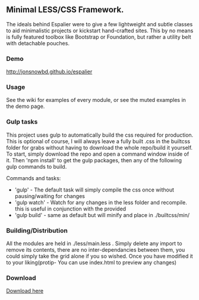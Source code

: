 ## Minimal LESS/CSS Framework.
The ideals behind Espalier were to give a few lightweight and subtle classes to aid minimalistic projects or kickstart hand-crafted sites.
This by no means is fully featured toolbox like Bootstrap or Foundation, but rather a utility belt with detachable pouches.

### Demo

http://jonsnowbd.github.io/espalier


### Usage

See the wiki for examples of every module, or see the muted examples in the demo page.


### Gulp tasks
This project uses gulp to automatically build the css required for production. This is optional of course, I will always leave a fully built .css in the builtcss folder for grabs without having to download the whole repo/build it yourself. To start, simply download the repo and open a command window inside of it. Then 'npm install' to get the gulp packages, then any of the following gulp commands to build.

Commands and tasks:
* 'gulp' - The default task will simply compile the css once without pausing/waiting for changes
* 'gulp watch' - Watch for any changes in the less folder and recompile. this is useful in conjunction with the provided 
* 'gulp build' - same as default but will minify and place in ./builtcss/min/

### Building/Distribution
All the modules are held in ./less/main.less . Simply delete any import to remove its contents, there are no inter-dependancies between them, you could simply take the grid alone if you so wished. Once you have modified it to your liking(protip- You can use index.html to preview any changes)

### Download
[Download here](https://github.com/JonSnowbd/espalier/releases/download/v1.0/espalier.zip)
